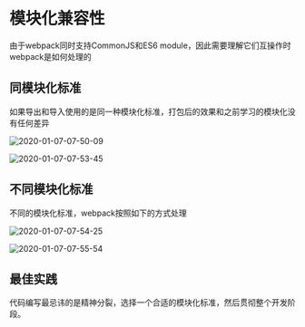 # 模块化兼容性

由于webpack同时支持CommonJS和ES6 module，因此需要理解它们互操作时webpack是如何处理的

## 同模块化标准

如果导出和导入使用的是同一种模块化标准，打包后的效果和之前学习的模块化没有任何差异

![2020-01-07-07-50-09](https://mlbzdx.oss-cn-chengdu.aliyuncs.com/2020-01-07-07-50-09-17011602933841.png)

![2020-01-07-07-53-45](https://mlbzdx.oss-cn-chengdu.aliyuncs.com/2020-01-07-07-53-45-17011603327113.png)

## 不同模块化标准

不同的模块化标准，webpack按照如下的方式处理

![2020-01-07-07-54-25](https://mlbzdx.oss-cn-chengdu.aliyuncs.com/2020-01-07-07-54-25-17011603528075.png)

![2020-01-07-07-55-54](https://mlbzdx.oss-cn-chengdu.aliyuncs.com/2020-01-07-07-55-54-17011603678117.png)

## 最佳实践

代码编写最忌讳的是精神分裂，选择一个合适的模块化标准，然后贯彻整个开发阶段。

 